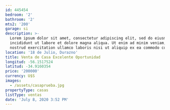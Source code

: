 ```yaml
---
id: 445454
bedroom: '2'
bathroom: '2'
mts2: '200'
garage: si
description: >-
  Lorem ipsum dolor sit amet, consectetur adipiscing elit, sed do eiusmod tempor
  incididunt ut labore et dolore magna aliqua. Ut enim ad minim veniam, quis
  nostrud exercitation ullamco laboris nisi ut aliquip ex ea commodo consequat.
location: '18 de Julio, Durazno'
title: Venta de Casa Excelente Oportunidad
longitud: -56.1517524
latitud: -34.9160354
price: '200000'
currency: U$S
images:
  - /assets/casaprueba.jpg
propertyType: casas
listType: ventas
date: 'July 8, 2020 3:52 PM'
---
```


